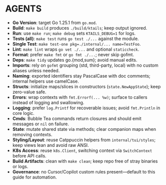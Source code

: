 # AGENTS

- **Go Version**: target Go 1.25.1 from `go.mod`.
- **Build**: `make build` produces `./build/ktails`; keep output ignored.
- **Run**: use `make run`; `make debug` sets `KTAILS_DEBUG=1` for logs.
- **Tests (all)**: `make test` runs `go test ./...` against the module.
- **Single Test**: `make test-one pkg=./internal/... name=TestFoo`.
- **Lint**: `make lint` wraps `go vet ./...` and optional `staticcheck`.
- **Format**: prefer `make fmt` or `go fmt ./...`; never skip gofmt.
- **Deps**: `make tidy` updates go.{mod,sum}; avoid manual edits.
- **Imports**: rely on `gofmt` grouping (std, third-party, local) with no custom
  aliases unless needed.
- **Naming**: exported identifiers stay PascalCase with doc comments; internal
  helpers use camelCase.
- **Structs**: initialize maps/slices in constructors (`state.NewAppState`); keep
  zero-value safe.
- **Errors**: wrap contexts with `fmt.Errorf(... %w)`; surface to callers instead
  of logging and swallowing.
- **Logging**: prefer `log.Printf` for recoverable issues; avoid `fmt.Println`
  in core logic.
- **Cmds**: Bubble Tea commands return closures and should emit messages or
  `nil` on failure.
- **State**: mutate shared state via methods; clear companion maps when
  removing contexts.
- **Styling/Layout**: reuse Catppuccin helpers from `internal/tui/styles`; keep
  views lean and avoid raw ANSI.
- **K8s Access**: reuse `k8s.Client`, switching context via `SwitchContext`
  before API calls.
- **Build Artifacts**: clean with `make clean`; keep repo free of stray binaries
  or logs.
- **Governance**: no Cursor/Copilot custom rules present—default to this guide
  for automation.
